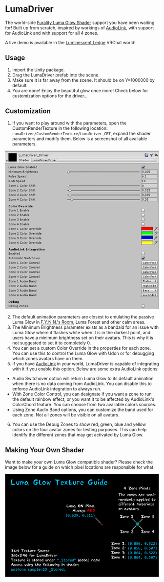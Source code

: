 # LumaDriver

The world-side [Furality Luma Glow Shader](https://furality.org/lumaglow) support you have been waiting for! Built up from scratch, inspired by workings of [AudioLink](https://github.com/llealloo/vrc-udon-audio-link), with support for AudioLink and with support for all 4 zones.

A live demo is available in the [Luminescent Ledge](https://vrchat.com/home/world/wrld_fb4edc80-6c48-43f2-9bd1-2fa9f1345621) VRChat world!

## Usage
1. Import the Unity package.
2. Drag the LumaDriver prefab into the scene.
3. Make sure it is far away from the scene. It should be on Y=1000000 by default.
4. You are done! Enjoy the beautiful glow once more! Check below for customization options for the driver...

## Customization
1. If you want to play around with the parameters, open the CustomRenderTexture in the following location: `LumaDriver/CustomRenderTexture/LumaDriver_CRT`, expand the shader parameters and modify them. Below is a screenshot of all available parameters.

![LumaDriver Parameters](https://raw.githubusercontent.com/Thorinair/LumaDriver/master/img/LumaDriverUI.png)

2. The default animation parameters are closest to emulating the passive Luma Glow in [F.Y.N.N.'s Room](https://vrchat.com/home/world/wrld_60bcdb81-aca1-4425-b8a0-1c5b721158b5), Luma Forest and other calm areas.
3. The Minimum Brightness parameter exists as a bandaid for an issue with Luma Glow where it flashes white when it is in the darkest point, and users have a minimum brightness set on their avatars. This is why it is not suggested to set it to completely 0.
4. You can set a custom Color Override in the properties for each zone. You can use this to control the Luma Glow with Udon or for debugging which zones avatars have on them.
5. If you have [AudioLink](https://github.com/llealloo/vrc-udon-audio-link) in your world, LumaDriver is capable of integrating with it if you enable this option. Below are some extra AudioLink options:
  * Audio Switchover option will return Luma Glow to its default animation when there is no data coming from AudioLink. You can disable this to enforce AudioLink integration to always run.
  * With Zone Color Control, you can designate if you want a zone to run the default rainbow effect, or you want it to be affected by AudioLink's ColorChord feature. You can choose from two available colors sources.
  * Using Zone Audio Band options, you can customize the band used for each zone. Not all zones will be visible on all avatars.
6. You can use the Debug Zones to show red, green, blue and yellow colors on the four avatar zones for testing purposes. This can help identify the different zones that may get activated by Luma Glow.

## Making Your Own Shader
Want to make your own Luma Glow compatible shader? Please check the image below for a guide on which pixel locations are responsible for what.

![Luma Glow Control Texture](https://raw.githubusercontent.com/Thorinair/LumaDriver/master/img/LumaGlowGuide.png)